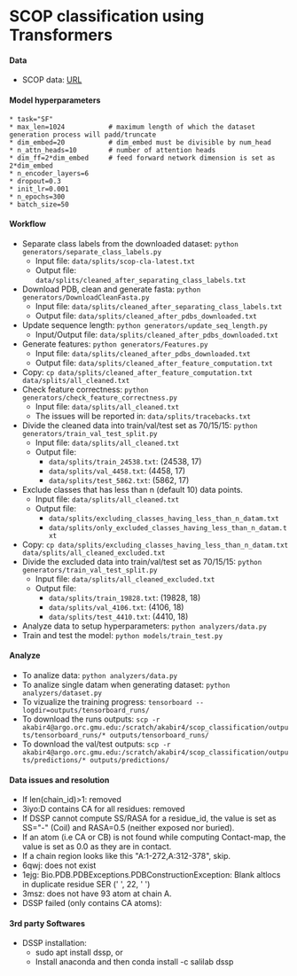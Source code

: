 # SCOP classification using Transformers

#### Data
* SCOP data: [URL](https://scop.mrc-lmb.cam.ac.uk/files/scop-cla-latest.txt)

#### Model hyperparameters
    * task="SF"
    * max_len=1024           # maximum length of which the dataset generation process will padd/truncate
    * dim_embed=20           # dim_embed must be divisible by num_head
    * n_attn_heads=10        # number of attention heads
    * dim_ff=2*dim_embed     # feed forward network dimension is set as 2*dim_embed
    * n_encoder_layers=6
    * dropout=0.3
    * init_lr=0.001
    * n_epochs=300
    * batch_size=50


#### Workflow
* Separate class labels from the downloaded dataset: `python generators/separate_class_labels.py`
    * Input file: `data/splits/scop-cla-latest.txt`
    * Output file: `data/splits/cleaned_after_separating_class_labels.txt`
* Download PDB, clean and generate fasta: `python generators/DownloadCleanFasta.py`
    * Input file: `data/splits/cleaned_after_separating_class_labels.txt`
    * Output file: `data/splits/cleaned_after_pdbs_downloaded.txt`
* Update sequence length: `python generators/update_seq_length.py`
    * Input/Output file: `data/splits/cleaned_after_pdbs_downloaded.txt`
* Generate features: `python generators/Features.py`
    * Input file: `data/splits/cleaned_after_pdbs_downloaded.txt`
    * Output file: `data/splits/cleaned_after_feature_computation.txt`
* Copy: `cp data/splits/cleaned_after_feature_computation.txt data/splits/all_cleaned.txt`
* Check feature correctness: `python generators/check_feature_correctness.py`
    * Input file: `data/splits/all_cleaned.txt`
    * The issues will be reported in: `data/splits/tracebacks.txt`
* Divide the cleaned data into train/val/test set as 70/15/15: `python generators/train_val_test_split.py`
    * Input file: `data/splits/all_cleaned.txt`
    * Output file:
        * `data/splits/train_24538.txt`: (24538, 17)
        * `data/splits/val_4458.txt`: (4458, 17)
        * `data/splits/test_5862.txt`: (5862, 17)
* Exclude classes that has less than n (default 10) data points.
    * Input file: `data/splits/all_cleaned.txt`
    * Output file: 
        * `data/splits/excluding_classes_having_less_than_n_datam.txt`
        * `data/splits/only_excluded_classes_having_less_than_n_datam.txt`
* Copy: `cp data/splits/excluding_classes_having_less_than_n_datam.txt data/splits/all_cleaned_excluded.txt`
* Divide the excluded data into train/val/test set as 70/15/15: `python generators/train_val_test_split.py`
    * Input file: `data/splits/all_cleaned_excluded.txt`
    * Output file:
        * `data/splits/train_19828.txt`: (19828, 18)  
        * `data/splits/val_4106.txt`: (4106, 18)
        * `data/splits/test_4410.txt`: (4410, 18)
* Analyze data to setup hyperparameters: `python analyzers/data.py`
* Train and test the model: `python models/train_test.py`

#### Analyze
* To analize data: `python analyzers/data.py`
* To analize single datam when generating dataset: `python analyzers/dataset.py`
* To vizualize the training progress: `tensorboard --logdir=outputs/tensorboard_runs/`
* To download the runs outputs: `scp -r akabir4@argo.orc.gmu.edu:/scratch/akabir4/scop_classification/outputs/tensorboard_runs/* outputs/tensorboard_runs/`
* To download the val/test outputs: `scp -r akabir4@argo.orc.gmu.edu:/scratch/akabir4/scop_classification/outputs/predictions/* outputs/predictions/`

#### Data issues and resolution
* If len(chain_id)>1: removed
* 3iyo:D contains CA for all residues: removed
* If DSSP cannot compute SS/RASA for a residue_id, the value is set as SS="-" (Coil) and RASA=0.5 (neither exposed nor buried).
* If an atom (i.e CA or CB) is not found while computing Contact-map, the value is set as 0.0 as they are in contact.
* If a chain region looks like this "A:1-272,A:312-378", skip.
* 6qwj: does not exist
* 1ejg: Bio.PDB.PDBExceptions.PDBConstructionException: Blank altlocs in duplicate residue SER (' ', 22, ' ')
* 3msz: does not have 93 atom at chain A.
* DSSP failed (only contains CA atoms):

#### 3rd party Softwares
* DSSP installation: 
    * sudo apt install dssp, or
    * Install anaconda and then conda install -c salilab dssp 